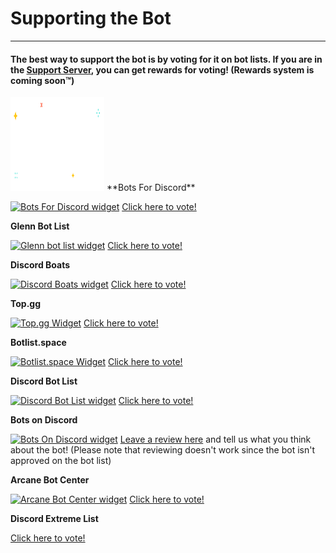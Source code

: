 # Supporting the Bot
---
#### The best way to support the bot is by voting for it on bot lists. If you are in the [Support Server](https://discord.gg/MTwj6wG), you can get rewards for voting! (Rewards system is coming soon™️)
<img src="images/sparkles2.svg" width="150" height="150" />
**Bots For Discord**

[![Bots For Discord widget](https://botsfordiscord.com/api/bot/673994042450903089/widget)](https://botsfordiscord.com/bots/673994042450903089)
[Click here to vote!](https://botsfordiscord.com/bot/673994042450903089/vote)

**Glenn Bot List**

[![Glenn bot list widget](https://glennbotlist.xyz/bot/673994042450903089/widget)](https://glennbotlist.xyz/bot/673994042450903089)
[Click here to vote!](https://glennbotlist.xyz/bot/673994042450903089/vote)

**Discord Boats**

[![Discord Boats widget](https://discord.boats/api/widget/673994042450903089)](https://discord.boats/bot/673994042450903089)
[Click here to vote!](https://discord.boats/bot/673994042450903089/vote)

**Top.gg**

[![Top.gg Widget](https://discordbots.org/api/widget/673994042450903089.svg)](https://discordbots.org/bot/673994042450903089)
[Click here to vote!](https://top.gg/bot/673994042450903089/vote)

**Botlist.space**

[![Botlist.space Widget](https://api.botlist.space/widget/673994042450903089/5?rounded=true&shadows=true&background=7289da)](https://botlist.space/bot/673994042450903089?utm_source=bls&utm_medium=widget&utm_campaign=673994042450903089)
[Click here to vote!](https://botlist.space/bot/673994042450903089/upvote)

**Discord Bot List**

[![Discord Bot List widget](https://discordbotlist.com/bots/673994042450903089/widget?bg=7289da)](https://discordbotlist.com/bots/673994042450903089)
[Click here to vote!](https://discordbotlist.com/bots/673994042450903089/upvote)


**Bots on Discord**

[![Bots On Discord widget](https://bots.ondiscord.xyz/bots/673994042450903089/embed?showGuilds=true)](https://bots.ondiscord.xyz/bots/673994042450903089)
[Leave a review here](https://bots.ondiscord.xyz/bots/673994042450903089/review) and tell us what you think about the bot! (Please note that reviewing doesn't work since the bot isn't approved on the bot list)

**Arcane Bot Center**

[![Arcane Bot Center widget](https://arcane-center.xyz/api/widget/673994042450903089.svg)](https://arcane-center.xyz/bot/673994042450903089)
[Click here to vote!](https://arcane-center.xyz/bot/673994042450903089)

**Discord Extreme List**

[Click here to vote!](https://discordextremelist.xyz/bots/673994042450903089/upvote)

